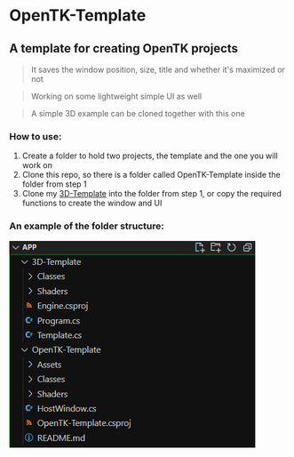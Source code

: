 # OpenTK-Template
## A template for creating OpenTK projects
> It saves the window position, size, title and whether it's maximized or not

> Working on some lightweight simple UI as well

> A simple 3D example can be cloned together with this one

### How to use:
1. Create a folder to hold two projects, the template and the one you will work on
2. Clone this repo, so there is a folder called OpenTK-Template inside the folder from step 1
3. Clone my [3D-Template](https://github.com/Oskis-Poskis/3D-Template) into the folder from step 1, or copy the required functions to create the window and UI

### An example of the folder structure:
![Example](Assets/folders.png)

